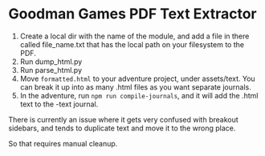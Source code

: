 # Goodman Games PDF Text Extractor

1) Create a local dir with the name of the module, and add a file in there called file_name.txt that has the local path on your filesystem to the PDF.
2) Run dump_html.py
3) Run parse_html.py
4) Move `formatted.html` to your adventure project, under assets/text.  You can break it up into as many .html files as you want separate journals.
5) In the adventure, run `npm run compile-journals`, and it will add the .html text to the -text journal.

There is currently an issue where it gets very confused with breakout sidebars, and tends to duplicate text and move it to the wrong place.

So that requires manual cleanup.
